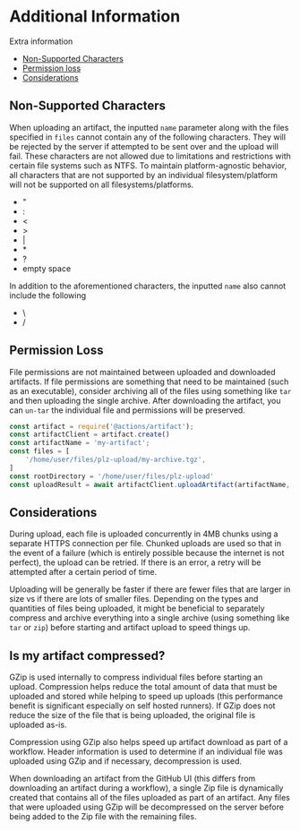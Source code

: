 # Additional Information

Extra information 
- [Non-Supported Characters](#Non-Supported-Characters)
- [Permission loss](#Permission-Loss)
- [Considerations](#Considerations)

## Non-Supported Characters

When uploading an artifact, the inputted `name` parameter along with the files specified in `files` cannot contain any of the following characters. They will be rejected by the server if attempted to be sent over and the upload will fail. These characters are not allowed due to limitations and restrictions with certain file systems such as NTFS. To maintain platform-agnostic behavior, all characters that are not supported by an individual filesystem/platform will not be supported on all filesystems/platforms.

- "
- :
- <
- \>
- |
- \*
- ?
- empty space

In addition to the aforementioned characters, the inputted `name` also cannot include the following
- \
- /


## Permission Loss

File permissions are not maintained between uploaded and downloaded artifacts. If file permissions are something that need to be maintained (such as an executable), consider archiving all of the files using something like `tar` and then uploading the single archive. After downloading the artifact, you can `un-tar` the individual file and permissions will be preserved.

```js
const artifact = require('@actions/artifact');
const artifactClient = artifact.create()
const artifactName = 'my-artifact';
const files = [
    '/home/user/files/plz-upload/my-archive.tgz',
]
const rootDirectory = '/home/user/files/plz-upload'
const uploadResult = await artifactClient.uploadArtifact(artifactName, files, rootDirectory)
```

## Considerations

During upload, each file is uploaded concurrently in 4MB chunks using a separate HTTPS connection per file. Chunked uploads are used so that in the event of a failure (which is entirely possible because the internet is not perfect), the upload can be retried. If there is an error, a retry will be attempted after a certain period of time.

Uploading will be generally be faster if there are fewer files that are larger in size vs if there are lots of smaller files. Depending on the types and quantities of files being uploaded, it might be beneficial to separately compress and archive everything into a single archive (using something like `tar` or `zip`) before starting and artifact upload to speed things up.

## Is my artifact compressed?

GZip is used internally to compress individual files before starting an upload. Compression helps reduce the total amount of data that must be uploaded and stored while helping to speed up uploads (this performance benefit is significant especially on self hosted runners). If GZip does not reduce the size of the file that is being uploaded, the original file is uploaded as-is.

Compression using GZip also helps speed up artifact download as part of a workflow. Header information is used to determine if an individual file was uploaded using GZip and if necessary, decompression is used. 

When downloading an artifact from the GitHub UI (this differs from downloading an artifact during a workflow), a single Zip file is dynamically created that contains all of the files uploaded as part of an artifact. Any files that were uploaded using GZip will be decompressed on the server before being added to the Zip file with the remaining files.